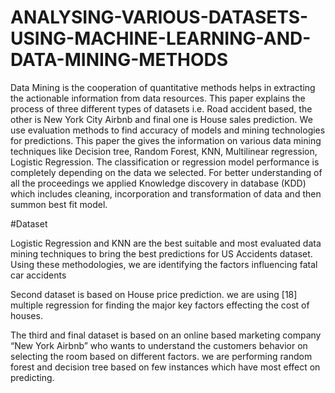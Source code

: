 # ANALYSING-VARIOUS-DATASETS-USING-MACHINE-LEARNING-AND-DATA-MINING-METHODS
Data Mining is the cooperation of     quantitative methods helps in extracting the actionable information from data resources. This paper explains the process of three different types of datasets i.e. Road accident based, the other is New York City Airbnb and final one is House sales prediction. We use evaluation methods to find accuracy of models and mining technologies for predictions. This paper the gives the information on various data mining techniques like Decision tree, Random Forest, KNN, Multilinear regression, Logistic Regression. The classification or regression model performance is completely depending on the data we selected. For better understanding of all the proceedings we applied Knowledge discovery in database (KDD) which includes cleaning, incorporation and transformation of data and then summon best fit model.

#Dataset 

Logistic Regression and  KNN are the best suitable and most evaluated data mining techniques to bring the best predictions for US Accidents dataset. Using these methodologies, we are identifying the factors influencing fatal car accidents

Second dataset is based on House price prediction. we are using [18] multiple regression for finding the major key factors effecting the cost of houses.

The third and final dataset is based on an online based marketing company “New York Airbnb” who wants to understand the customers behavior on selecting the room based on different factors. we are performing random forest and decision tree based on few instances which have most effect on predicting.
